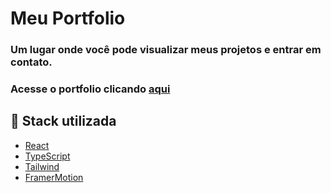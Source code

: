 # Meu Portfolio

### Um lugar onde você pode visualizar meus projetos e entrar em contato.

### Acesse o portfolio clicando [aqui](https://gabriellportfolio.netlify.app)

## 🧾 Stack utilizada

- [React](https://reactjs.org/)
- [TypeScript](https://www.typescriptlang.org/)
- [Tailwind](https://tailwindcss.com/)
- [FramerMotion](https://www.framer.com/motion/)
